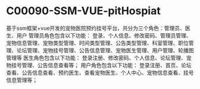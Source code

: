# C00090-SSM-VUE-pitHospiat
基于ssm框架+vue开发的宠物医院预约挂号平台，共分为三个角色：管理员、医生、用户 管理员角色包含以下功能：  登录、个人信息、修改密码、管理员管理、宠物信息管理、宠物类型管理、时间类型管理、公告类型管理、科室管理、职位管理、论坛管理、宠物挂号管理、公告信息管理、宠物医生管理、用户管理、轮播图管理等  医生角色包含以下功能：  登录注册、修改密码、个人信息、论坛管理、宠物挂号管理、公告信息查看等；  用户角色包含以下功能：  登录注册、首页、论坛查看、公告信息查看、预约医生、查看宠物医生、个人中心、宠物信息查看、挂号信息管理等；
